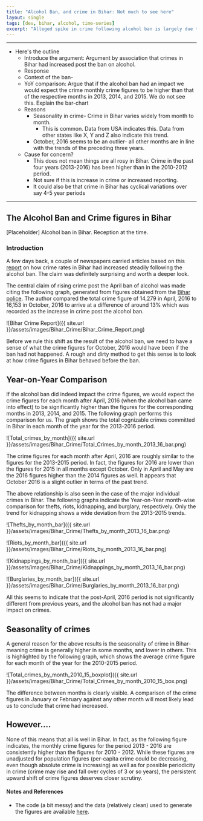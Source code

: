 ```yaml
---
title: "Alcohol Ban, and crime in Bihar: Not much to see here"
layout: single
tags: [dev, bihar, alcohol, time-series]
excerpt: "Alleged spike in crime following alcohol ban is largely due to seasonality in crime figures."
---
```

---
- Here's the outline
    + Introduce the argument: Argument by association that crimes in Bihar had increased post the ban on alcohol.
    + Response
    + Context of the ban-
    + YoY comparison: Argue that if the alcohol ban had an impact we would expect the crime monthly crime figures to be higher than that of the respective months in 2013, 2014, and 2015. We do not see this. Explain the bar-chart
    + Reasons
        * Seasonality in crime- Crime in Bihar varies widely from month to month. 
            - This is common. Data from USA indicates this. Data from other states like X, Y and Z also indicate this trend.
        * October, 2016 seems to be an outlier- all other months are in line with the trends of the preceding three years.
    + Cause for concern?
        * This does not mean things are all rosy in Bihar. Crime in the past four years (2013-2016) has been higher than in the 2010-2012 period.
        * Not sure if this is increase in crime or increased reporting.
        * It could also be that crime in Bihar has cyclical variations over say 4-5 year periods



---

## The Alcohol Ban and Crime figures in Bihar

[Placeholder] Alcohol ban in Bihar. Reception at the time. 

### Introduction
A few days back, a couple of newspapers carried articles based on this [report](http://www.indiaspend.com/cover-story/270-days-after-bihar-liquor-ban-major-crimes-up-13-40759) on how crime rates in Bihar had increased steadily following the alcohol ban. The claim was definitely surprising and worth a deeper look.

The central claim of rising crime post the April ban of alcohol was made citing the following graph, generated from figures obtained from the [Bihar police](http://biharpolice.bih.nic.in/menuhome/crime-in-bihar.html). The author compared the total crime figure of 14,279 in April, 2016 to 16,153 in October, 2016 to arrive at a difference of around 13% which was recorded as the increase in crime post the alcohol ban.

![Bihar Crime Report]({{ site.url }}/assets/images/Bihar_Crime/Bihar_Crime_Report.png)

Before we rule this shift as the result of the alcohol ban, we need to have a sense of what the crime figures for October, 2016 would have been if the ban had not happened. A rough and dirty method to get this sense is to look at how crime figures in Bihar behaved before the ban.

## Year-on-Year Comparison
If the alcohol ban did indeed impact the crime figures, we would expect the crime figures for each month after April, 2016 (when the alcohol ban came into effect) to be significantly higher than the figures for the corresponding months in 2013, 2014, and 2015. The following graph performs this comparison for us. The graph shows the total cognizable crimes committed in Bihar in each month of the year for the 2013-2016 period.

![Total_crimes_by_month]({{ site.url }}/assets/images/Bihar_Crime/Total_Crimes_by_month_2013_16_bar.png)

The crime figures for each month after April, 2016 are roughly similar to the figures for the 2013-2015 period. In fact, the figures for 2016 are lower than the figures for 2015 in all months except October. Only in April and May are the 2016 figures higher than the 2014 figures as well. It appears that October 2016 is a slight outlier in terms of the past trend.

The above relationship is also seen in the case of the major individual crimes in Bihar. The following graphs indicate the Year-on-Year month-wise comparison for thefts, riots, kidnapping, and burglary, respectively. Only the trend for kidnapping shows a wide deviation from the 2013-2015 trends.

![Thefts_by_month_bar]({{ site.url }}/assets/images/Bihar_Crime/Thefts_by_month_2013_16_bar.png)

![Riots_by_month_bar]({{ site.url }}/assets/images/Bihar_Crime/Riots_by_month_2013_16_bar.png)

![Kidnappings_by_month_bar]({{ site.url }}/assets/images/Bihar_Crime/Kidnappings_by_month_2013_16_bar.png)

![Burglaries_by_month_bar]({{ site.url }}/assets/images/Bihar_Crime/Burglaries_by_month_2013_16_bar.png)

All this seems to indicate that the post-April, 2016 period is not significantly different from previous years, and the alcohol ban has not had a major impact on crimes.

## Seasonality of crimes
A general reason for the above results is the seasonality of crime in Bihar- meaning crime is generally higher in some months, and lower in others. This is highlighted by the following graph, which shows the average crime figure for each month of the year for the 2010-2015 period.

![Total_crimes_by_month_2010_15_boxplot]({{ site.url }}/assets/images/Bihar_Crime/Total_Crimes_by_month_2010_15_box.png)

The difference between months is clearly visible. A comparison of the crime figures in January or February against any other month will most likely lead us to conclude that crime had increased.

## However....
None of this means that all is well in Bihar. In fact, as the following figure indicates, the monthly crime figures for the period 2013 - 2016 are consistently higher than the figures for 2010 - 2012. While these figures are unadjusted for population figures (per-capita crime could be decreasing, even though absolute crime is increasing) as well as for possible periodicity in crime (crime may rise and fall over cycles of 3 or so years), the persistent upward shift of crime figures deserves closer scrutiny.

#### Notes and References
- The code (a bit messy) and the data (relatively clean) used to generate the figures are available [here]().

